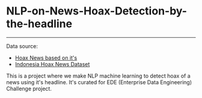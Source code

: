 # NLP-on-News-Hoax-Detection-by-the-headline
--- 
Data source: 
- [Hoax News based on it's](https://opendata.jabarprov.go.id/id/dataset/jumlah-aduan-berita-terpopuler-berdasarkan-judul-berita-di-jabar-saber-hoaks)
- [Indonesia Hoax News Dataset](https://www.kaggle.com/datasets/muhammadghazimuharam/indonesiafalsenews?select=Data_latih.csv)

This is a project where we make NLP machine learning to detect hoax of a news using it's headline. It's curated for EDE (Enterprise Data Engineering) Challenge project.

